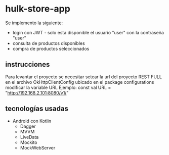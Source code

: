 # hulk-store-app

Se implemento la siguiente:
* login con JWT - solo esta disponible el usuario "user" con la contraseña "user"
* consulta de productos disponibles
* compra de productos seleccionados

## instrucciones
Para levantar el proyecto se necesitar setear la url del proyecto REST FULL en el archivo OkHttpClientConfig ubicado en el package configurations
modificar la variable URL
Ejemplo:
const val URL = "http://192.168.2.101:8080/v1/"


## tecnologías usadas
* Android con Kotlin
    * Dagger
    * MVVM
    * LiveData
    * Mockito
    * MockWebServer